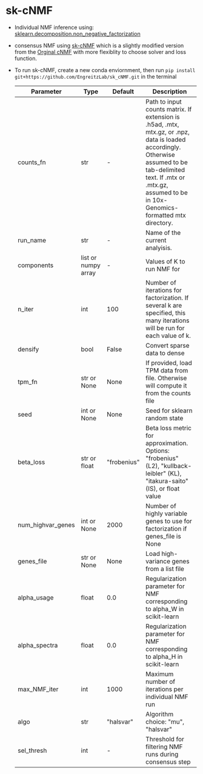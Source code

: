 # sk-cNMF

* Individual NMF inference using: [sklearn.decomposition.non_negative_factorization](https://scikit-learn.org/stable/modules/generated/sklearn.decomposition.non_negative_factorization.html)
* consensus NMF using [sk-cNMF](https://github.com/EngreitzLab/sk_cNMF) which is a slightly modified version from the [Orginal cNMF](https://github.com/dylkot/cNMF/tree/main) with more flexiblity to choose solver and loss function. 
* To run sk-cNMF, create a new conda enviornment, then run `pip install git+https://github.com/EngreitzLab/sk_cNMF.git` in the terminal


    | Parameter | Type | Default | Description |
    |-----------|------|---------|-------------|
    | counts_fn | str | - | Path to input counts matrix. If extension is .h5ad, .mtx, mtx.gz, or .npz, data is loaded accordingly. Otherwise assumed to be tab-delimited text. If .mtx or .mtx.gz, assumed to be in 10x-Genomics-formatted mtx directory. |
    | run_name | str | - | Name of the current analyisis. |
    | components | list or numpy array | - | Values of K to run NMF for |
    | n_iter | int | 100 | Number of iterations for factorization. If several k are specified, this many iterations will be run for each value of k. |
    | densify | bool | False | Convert sparse data to dense |
    | tpm_fn | str or None | None | If provided, load TPM data from file. Otherwise will compute it from the counts file |
    | seed | int or None | None | Seed for sklearn random state |
    | beta_loss | str or float | "frobenius" | Beta loss metric for approximation. Options: "frobenius" (L2), "kullback-leibler" (KL), "itakura-saito" (IS), or float value |
    | num_highvar_genes | int or None | 2000 | Number of highly variable genes to use for factorization if genes_file is None |
    | genes_file | str or None | None | Load high-variance genes from a list file |
    | alpha_usage | float | 0.0 | Regularization parameter for NMF corresponding to alpha_W in scikit-learn |
    | alpha_spectra | float | 0.0 | Regularization parameter for NMF corresponding to alpha_H in scikit-learn |
    | max_NMF_iter | int | 1000 | Maximum number of iterations per individual NMF run |
    | algo | str | "halsvar" | Algorithm choice: "mu", "halsvar" |
    | sel_thresh | int | - | Threshold for filtering NMF runs during consensus step|


